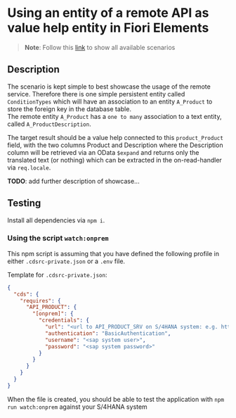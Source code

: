 # Using an entity of a remote API as value help entity in Fiori Elements

> **Note**: Follow this [link](https://github.com/stockbal/cap-samples/tree/main) to show all available scenarios

## Description

The scenario is kept simple to best showcase the usage of the remote service. Therefore there is one simple persistent entity called `ConditionTypes` which will have an association to an entity `A_Product` to store the foreign key in the database table.  
The remote entity `A_Product` has a `one to many` association to a text entity, called `A_ProductDescription`.

The target result should be a value help connected to this `product_Product` field, with the two columns Product and Description where the Description column will be retrieved via an OData `$expand` and returns only the translated text (or nothing) which can be extracted in the on-read-handler via `req.locale`.

**TODO**: add further description of showcase...

## Testing

Install all dependencies via `npm i`.

### Using the script `watch:onprem`

This npm script is assuming that you have defined the following profile in either `.cdsrc-private.json` or a `.env` file.

Template for `.cdsrc-private.json`:

```json
{
  "cds": {
    "requires": {
      "API_PRODUCT": {
        "[onprem]": {
          "credentials": {
            "url": "<url to API_PRODUCT_SRV on S/4HANA system: e.g. http://host:port/sap/opu/odata/API_PRODUCT_SRV",
            "authentication": "BasicAuthentication",
            "username": "<sap system user>",
            "password": "<sap system password>"
          }
        }
      }
    }
  }
}
```

When the file is created, you should be able to test the application with `npm run watch:onprem` against your S/4HANA system
